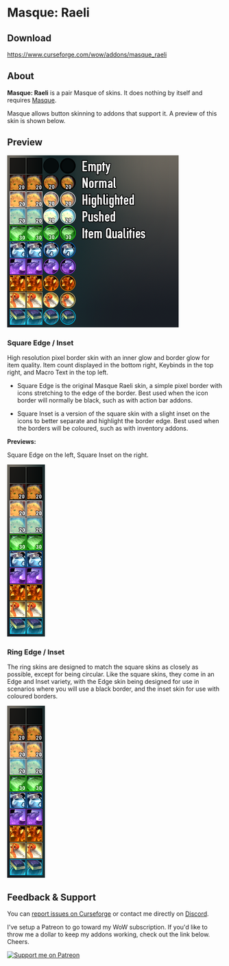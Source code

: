 # Masque: Raeli

## Download

<https://www.curseforge.com/wow/addons/masque_raeli>


## About
**Masque: Raeli** is a pair Masque of skins. It does nothing by itself and requires [Masque](https://mods.curse.com/addons/wow/masque).

Masque allows button skinning to addons that support it. A preview of this skin is shown below.

## Preview
![Full Preview](https://raw.githubusercontent.com/Caedilla/Masque_Raeli/master/Examples/Preview.png)

### Square Edge / Inset
High resolution pixel border skin with an inner glow and border glow for item quality.
Item count displayed in the bottom right, Keybinds in the top right, and Macro Text in the top left.

* Square Edge is the original Masque Raeli skin, a simple pixel border with icons stretching to the edge of the border. Best used when the icon border will normally be black, such as with action bar addons.

* Square Inset is a version of the square skin with a slight inset on the icons to better separate and highlight the border edge. Best used when the borders will be coloured, such as with inventory addons.

**Previews:**

Square Edge on the left, Square Inset on the right.

![Square Style](https://raw.githubusercontent.com/Caedilla/Masque_Raeli/master/Examples/Square.png)



### Ring Edge / Inset
The ring skins are designed to match the square skins as closely as possible, except for being circular. Like the square skins, they come in an Edge and Inset variety, with the Edge skin being designed for use in scenarios where you will use a black border, and the inset skin for use with coloured borders.

![Ring Style](https://raw.githubusercontent.com/Caedilla/Masque_Raeli/master/Examples/Square.png)


## Feedback & Support

You can [report issues on Curseforge](https://wow.curseforge.com/projects/masque_raeli/issues) or contact me directly on [Discord](https://discord.gg/99QZ6sd).

I've setup a Patreon to go toward my WoW subscription. If you'd like to throw me a dollar to keep my addons working, check out the link below. Cheers.

[![Support me on Patreon](https://c5.patreon.com/external/logo/become_a_patron_button.png "")](https://www.patreon.com/join/raeli "")